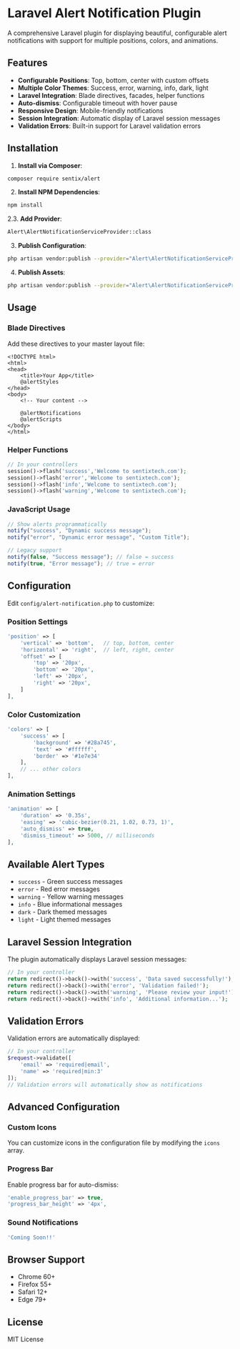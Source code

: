 # Laravel Alert Notification Plugin

A comprehensive Laravel plugin for displaying beautiful, configurable alert notifications with support for multiple positions, colors, and animations.

## Features

- **Configurable Positions**: Top, bottom, center with custom offsets
- **Multiple Color Themes**: Success, error, warning, info, dark, light
- **Laravel Integration**: Blade directives, facades, helper functions
- **Auto-dismiss**: Configurable timeout with hover pause
- **Responsive Design**: Mobile-friendly notifications
- **Session Integration**: Automatic display of Laravel session messages
- **Validation Errors**: Built-in support for Laravel validation errors

## Installation

1. **Install via Composer**:

```bash
composer require sentix/alert
```

2. **Install NPM Dependencies**:

```bash
npm install
```

2.3. **Add Provider**:

```bash
Alert\AlertNotificationServiceProvider::class
```

3. **Publish Configuration**:

```bash
php artisan vendor:publish --provider="Alert\AlertNotificationServiceProvider" --tag="config"
```

4. **Publish Assets**:

```bash
php artisan vendor:publish --provider="Alert\AlertNotificationServiceProvider" --tag="assets"
```

## Usage

### Blade Directives

Add these directives to your master layout file:

```blade
<!DOCTYPE html>
<html>
<head>
    <title>Your App</title>
    @alertStyles
</head>
<body>
    <!-- Your content -->

    @alertNotifications
    @alertScripts
</body>
</html>
```

### Helper Functions

```php
// In your controllers
session()->flash('success','Welcome to sentixtech.com');
session()->flash('error','Welcome to sentixtech.com');
session()->flash('info','Welcome to sentixtech.com');
session()->flash('warning','Welcome to sentixtech.com');
```

### JavaScript Usage

```javascript
// Show alerts programmatically
notify("success", "Dynamic success message");
notify("error", "Dynamic error message", "Custom Title");

// Legacy support
notify(false, "Success message"); // false = success
notify(true, "Error message"); // true = error
```

## Configuration

Edit `config/alert-notification.php` to customize:

### Position Settings

```php
'position' => [
    'vertical' => 'bottom',   // top, bottom, center
    'horizontal' => 'right',  // left, right, center
    'offset' => [
        'top' => '20px',
        'bottom' => '20px',
        'left' => '20px',
        'right' => '20px',
    ]
],
```

### Color Customization

```php
'colors' => [
    'success' => [
        'background' => '#28a745',
        'text' => '#ffffff',
        'border' => '#1e7e34'
    ],
    // ... other colors
],
```

### Animation Settings

```php
'animation' => [
    'duration' => '0.35s',
    'easing' => 'cubic-bezier(0.21, 1.02, 0.73, 1)',
    'auto_dismiss' => true,
    'dismiss_timeout' => 5000, // milliseconds
],
```

## Available Alert Types

- `success` - Green success messages
- `error` - Red error messages
- `warning` - Yellow warning messages
- `info` - Blue informational messages
- `dark` - Dark themed messages
- `light` - Light themed messages

## Laravel Session Integration

The plugin automatically displays Laravel session messages:

```php
// In your controller
return redirect()->back()->with('success', 'Data saved successfully!');
return redirect()->back()->with('error', 'Validation failed!');
return redirect()->back()->with('warning', 'Please review your input!');
return redirect()->back()->with('info', 'Additional information...');
```

## Validation Errors

Validation errors are automatically displayed:

```php
// In your controller
$request->validate([
    'email' => 'required|email',
    'name' => 'required|min:3'
]);
// Validation errors will automatically show as notifications
```

## Advanced Configuration

### Custom Icons

You can customize icons in the configuration file by modifying the `icons` array.

### Progress Bar

Enable progress bar for auto-dismiss:

```php
'enable_progress_bar' => true,
'progress_bar_height' => '4px',
```

### Sound Notifications

```php
'Coming Soon!!'
```

## Browser Support

- Chrome 60+
- Firefox 55+
- Safari 12+
- Edge 79+

## License

MIT License
